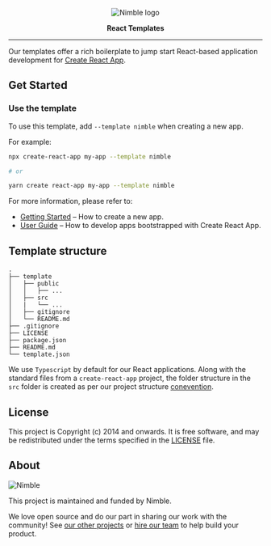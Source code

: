 <p align="center">
  <img alt="Nimble logo" src="https://assets.nimblehq.co/logo/light/logo-light-text-320.png" />
</p>

<p align="center">
  <strong>React Templates</strong>
</p>


---

Our templates offer a rich boilerplate to jump start React-based application development for [Create React App](https://github.com/facebook/create-react-app).

## Get Started

### Use the template

To use this template, add `--template nimble` when creating a new app.

For example:

```sh
npx create-react-app my-app --template nimble

# or

yarn create react-app my-app --template nimble
```

For more information, please refer to:

- [Getting Started](https://create-react-app.dev/docs/getting-started) – How to create a new app.
- [User Guide](https://create-react-app.dev) – How to develop apps bootstrapped with Create React App.

## Template structure

```
.
├── template
│   ├── public
│   │   ├── ...
│   ├── src
│   |   └── ...
│   ├── gitignore
│   └── README.md
├── .gitignore
├── LICENSE
├── package.json
├── README.md
└── template.json
```

We use `Typescript` by default for our React applications. Along with the standard files from a `create-react-app` 
project, the folder structure in the `src` folder is created as per our project structure
[conevention](https://nimblehq.co/compass/development/code-conventions/react/#project-structure).

## License

This project is Copyright (c) 2014 and onwards. It is free software,
and may be redistributed under the terms specified in the [LICENSE] file.

[LICENSE]: /LICENSE

## About

![Nimble](https://assets.nimblehq.co/logo/dark/logo-dark-text-160.png)

This project is maintained and funded by Nimble.

We love open source and do our part in sharing our work with the community!
See [our other projects][community] or [hire our team][hire] to help build your product.

[community]: https://github.com/nimblehq
[hire]: https://nimblehq.co/
